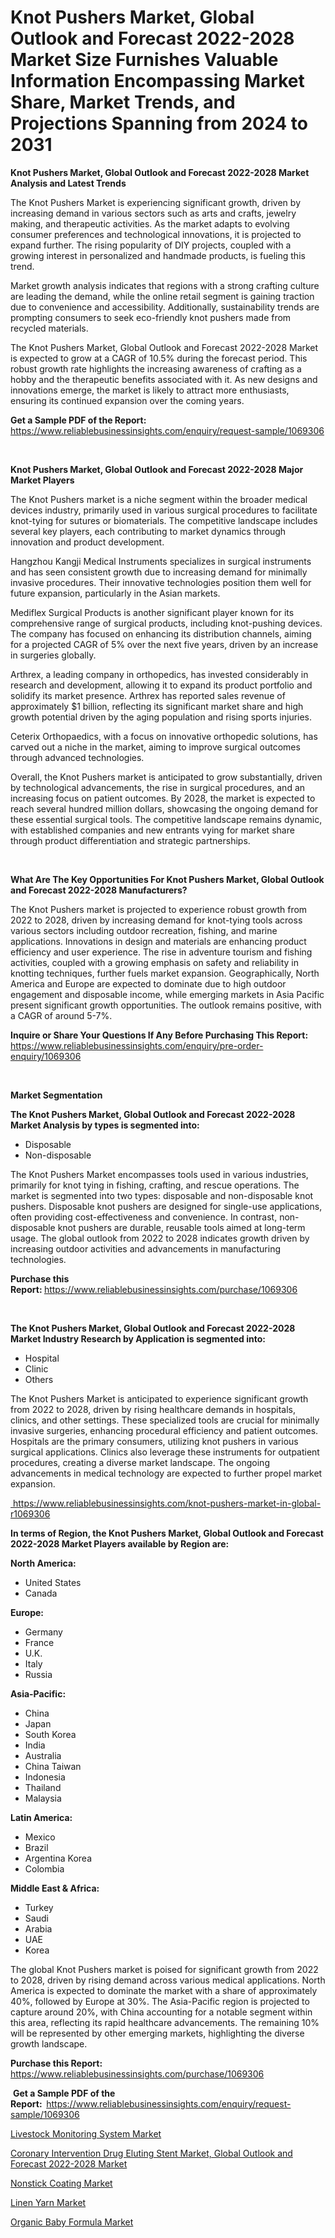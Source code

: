 <p><h1>Knot Pushers Market, Global Outlook and Forecast 2022-2028 Market Size Furnishes Valuable Information Encompassing Market Share, Market Trends, and Projections Spanning from 2024 to 2031</h1></p><p><strong>Knot Pushers Market, Global Outlook and Forecast 2022-2028 Market Analysis and Latest Trends</strong></p>
<p><p>The Knot Pushers Market is experiencing significant growth, driven by increasing demand in various sectors such as arts and crafts, jewelry making, and therapeutic activities. As the market adapts to evolving consumer preferences and technological innovations, it is projected to expand further. The rising popularity of DIY projects, coupled with a growing interest in personalized and handmade products, is fueling this trend.</p><p>Market growth analysis indicates that regions with a strong crafting culture are leading the demand, while the online retail segment is gaining traction due to convenience and accessibility. Additionally, sustainability trends are prompting consumers to seek eco-friendly knot pushers made from recycled materials.</p><p>The Knot Pushers Market, Global Outlook and Forecast 2022-2028 Market is expected to grow at a CAGR of 10.5% during the forecast period. This robust growth rate highlights the increasing awareness of crafting as a hobby and the therapeutic benefits associated with it. As new designs and innovations emerge, the market is likely to attract more enthusiasts, ensuring its continued expansion over the coming years.</p></p>
<p><strong>Get a Sample PDF of the Report:&nbsp;</strong> <a href="https://www.reliablebusinessinsights.com/enquiry/request-sample/1069306">https://www.reliablebusinessinsights.com/enquiry/request-sample/1069306</a></p>
<p>&nbsp;</p>
<p><strong>Knot Pushers Market, Global Outlook and Forecast 2022-2028 Major Market Players</strong></p>
<p><p>The Knot Pushers market is a niche segment within the broader medical devices industry, primarily used in various surgical procedures to facilitate knot-tying for sutures or biomaterials. The competitive landscape includes several key players, each contributing to market dynamics through innovation and product development. </p><p>Hangzhou Kangji Medical Instruments specializes in surgical instruments and has seen consistent growth due to increasing demand for minimally invasive procedures. Their innovative technologies position them well for future expansion, particularly in the Asian markets.</p><p>Mediflex Surgical Products is another significant player known for its comprehensive range of surgical products, including knot-pushing devices. The company has focused on enhancing its distribution channels, aiming for a projected CAGR of 5% over the next five years, driven by an increase in surgeries globally.</p><p>Arthrex, a leading company in orthopedics, has invested considerably in research and development, allowing it to expand its product portfolio and solidify its market presence. Arthrex has reported sales revenue of approximately $1 billion, reflecting its significant market share and high growth potential driven by the aging population and rising sports injuries.</p><p>Ceterix Orthopaedics, with a focus on innovative orthopedic solutions, has carved out a niche in the market, aiming to improve surgical outcomes through advanced technologies.</p><p>Overall, the Knot Pushers market is anticipated to grow substantially, driven by technological advancements, the rise in surgical procedures, and an increasing focus on patient outcomes. By 2028, the market is expected to reach several hundred million dollars, showcasing the ongoing demand for these essential surgical tools. The competitive landscape remains dynamic, with established companies and new entrants vying for market share through product differentiation and strategic partnerships.</p></p>
<p>&nbsp;</p>
<p><strong>What Are The Key Opportunities For Knot Pushers Market, Global Outlook and Forecast 2022-2028 Manufacturers?</strong></p>
<p><p>The Knot Pushers market is projected to experience robust growth from 2022 to 2028, driven by increasing demand for knot-tying tools across various sectors including outdoor recreation, fishing, and marine applications. Innovations in design and materials are enhancing product efficiency and user experience. The rise in adventure tourism and fishing activities, coupled with a growing emphasis on safety and reliability in knotting techniques, further fuels market expansion. Geographically, North America and Europe are expected to dominate due to high outdoor engagement and disposable income, while emerging markets in Asia Pacific present significant growth opportunities. The outlook remains positive, with a CAGR of around 5-7%.</p></p>
<p><strong>Inquire or Share Your Questions If Any Before Purchasing This Report:</strong> <a href="https://www.reliablebusinessinsights.com/enquiry/pre-order-enquiry/1069306">https://www.reliablebusinessinsights.com/enquiry/pre-order-enquiry/1069306</a></p>
<p>&nbsp;</p>
<p><strong>Market Segmentation</strong></p>
<p><strong>The Knot Pushers Market, Global Outlook and Forecast 2022-2028 Market Analysis by types is segmented into:</strong></p>
<p><ul><li>Disposable</li><li>Non-disposable</li></ul></p>
<p><p>The Knot Pushers Market encompasses tools used in various industries, primarily for knot tying in fishing, crafting, and rescue operations. The market is segmented into two types: disposable and non-disposable knot pushers. Disposable knot pushers are designed for single-use applications, often providing cost-effectiveness and convenience. In contrast, non-disposable knot pushers are durable, reusable tools aimed at long-term usage. The global outlook from 2022 to 2028 indicates growth driven by increasing outdoor activities and advancements in manufacturing technologies.</p></p>
<p><strong>Purchase this Report:&nbsp;</strong><a href="https://www.reliablebusinessinsights.com/purchase/1069306">https://www.reliablebusinessinsights.com/purchase/1069306</a></p>
<p>&nbsp;</p>
<p><strong>The Knot Pushers Market, Global Outlook and Forecast 2022-2028 Market Industry Research by Application is segmented into:</strong></p>
<p><ul><li>Hospital</li><li>Clinic</li><li>Others</li></ul></p>
<p><p>The Knot Pushers Market is anticipated to experience significant growth from 2022 to 2028, driven by rising healthcare demands in hospitals, clinics, and other settings. These specialized tools are crucial for minimally invasive surgeries, enhancing procedural efficiency and patient outcomes. Hospitals are the primary consumers, utilizing knot pushers in various surgical applications. Clinics also leverage these instruments for outpatient procedures, creating a diverse market landscape. The ongoing advancements in medical technology are expected to further propel market expansion.</p></p>
<p><a href="https://www.reliablebusinessinsights.com/knot-pushers-market-in-global-r1069306">&nbsp;https://www.reliablebusinessinsights.com/knot-pushers-market-in-global-r1069306</a></p>
<p><strong>In terms of Region, the Knot Pushers Market, Global Outlook and Forecast 2022-2028 Market Players available by Region are:</strong></p>
<p>
    <p> <strong> North America: </strong>
        <ul>
            <li>United States</li>
            <li>Canada</li>
        </ul>
        </p> 
    <p> <strong> Europe: </strong>
        <ul>
            <li>Germany</li>
            <li>France</li>
            <li>U.K.</li>
            <li>Italy</li>
            <li>Russia</li>
        </ul>
        </p> 
    <p> <strong> Asia-Pacific: </strong>
        <ul>
            <li>China</li>
            <li>Japan</li>
            <li>South Korea</li>
            <li>India</li>
            <li>Australia</li>
            <li>China Taiwan</li>
            <li>Indonesia</li>
            <li>Thailand</li>
            <li>Malaysia</li>
        </ul>
        </p> 
    <p> <strong> Latin America: </strong>
        <ul>
            <li>Mexico</li>
            <li>Brazil</li>
            <li>Argentina Korea</li>
            <li>Colombia</li>
        </ul>
        </p> 
    <p> <strong> Middle East & Africa: </strong>
        <ul>
            <li>Turkey</li>
            <li>Saudi</li>
            <li>Arabia</li>
            <li>UAE</li>
            <li>Korea</li>
        </ul>
    </p>
    </p>
<p><p>The global Knot Pushers market is poised for significant growth from 2022 to 2028, driven by rising demand across various medical applications. North America is expected to dominate the market with a share of approximately 40%, followed by Europe at 30%. The Asia-Pacific region is projected to capture around 20%, with China accounting for a notable segment within this area, reflecting its rapid healthcare advancements. The remaining 10% will be represented by other emerging markets, highlighting the diverse growth landscape.</p></p>
<p><strong>Purchase this Report: </strong><a href="https://www.reliablebusinessinsights.com/purchase/1069306">https://www.reliablebusinessinsights.com/purchase/1069306</a></p>
<p>&nbsp;<strong>Get a Sample PDF of the Report:&nbsp;&nbsp;</strong><a href="https://www.reliablebusinessinsights.com/enquiry/request-sample/1069306">https://www.reliablebusinessinsights.com/enquiry/request-sample/1069306</a></p>
<p><strong></strong></p>
<p><p><a href="https://medium.com/@diane.macle6776/livestock-monitoring-system-market-global-market-insights-and-sales-trends-2024-to-2031-a172ba36fbea">Livestock Monitoring System Market</a></p><p><a href="https://github.com/michaelhall412/Market-Research-Report-List-1/blob/main/coronary-intervention-drug-eluting-stent-market-global-outlook-and-forecast-2022-2028-market.md">Coronary Intervention Drug Eluting Stent Market, Global Outlook and Forecast 2022-2028 Market</a></p><p><a href="https://issuu.com/reportprime-2/docs/nonstick-coating-market-size-2030.p_8886d350354fb9">Nonstick Coating Market</a></p><p><a href="https://www.linkedin.com/pulse/linen-yarn-market-global-regional-analysis-focus-region-yc5je?trackingId=aW5flvd2T6i10xYdPktkvw%3D%3D">Linen Yarn Market</a></p><p><a href="https://www.linkedin.com/pulse/navigating-global-organic-baby-formula-market-from-trends-uxqfe?trackingId=g2%2FjEjgPTQ%2B1LWVCvQTBCA%3D%3D">Organic Baby Formula Market</a></p></p>